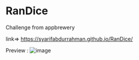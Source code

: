 # RanDice

Challenge from appbrewery

link=> https://syarifabdurrahman.github.io/RanDice/

Preview :
![image](https://user-images.githubusercontent.com/45060322/135751894-056ae0ba-6810-439f-a9c8-c3d4f97235d6.png)
